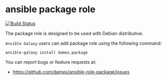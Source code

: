 # ansible package role

[![Build Status](https://travis-ci.org/damex/ansible-role-package.svg?branch=master)](https://travis-ci.org/damex/ansible-role-package)

The package role is designed to be used with Debian distributive.

`Ansible Galaxy` users can add package role using the following command:

`ansible-galaxy install damex.package`

You can report bugs or feature requests at:

* https://github.com/damex/ansible-role-package/issues
